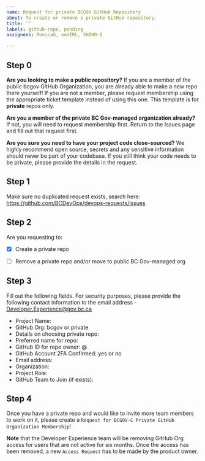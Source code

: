 ```yaml
---
name: Request for private BCGOV GitHub Repository
about: To create or remove a private GitHub repository.
title: ''
labels: github-repo, pending
assignees: MonicaG, oomIRL, SHIHO-I

---
```


## Step 0

**Are you looking to make a public repository?**
If you are a member of the public bcgov GitHub Organization, you are already able to make a new repo there yourself!
If you are not a member, please request membership using the appropriate ticket template instead of using this one.
This template is for **private** repos only.

**Are you a member of the private BC Gov-managed organization already?**
If not, you will need to request membership first. Return to the Issues page and fill out that request first.

**Are you sure you need to have your project code close-sourced?**
We highly recommend open source, secrets and any sensitive information should never be part of your codebase. 
If you still think your code needs to be private, please provide the details in the request.

## Step 1
Make sure no duplicated request exists, search here:
https://github.com/BCDevOps/devops-requests/issues


## Step 2
Are you requesting to:
- [x] Create a private repo
- [ ] Remove a private repo and/or move to public BC Gov-managed org


## Step 3
Fill out the following fields. For security purposes, please provide the following contact information to the email address - Developer.Experience@gov.bc.ca

* Project Name: 
* GitHub Org: bcgov or private
* Details on choosing private repo: 
* Preferred name for repo: 
* GitHub ID for repo owner: @
* GitHub Account 2FA Confirmed: yes or no
* Email address: 
* Organization: 
* Project Role: 
* GitHub Team to Join (if exists): 


## Step 4
Once you have a private repo and would like to invite more team members to work on it, please create a `Request for BCGOV-C Private GitHub Organization Membership`!

**Note** that the Developer Experience team will be removing GitHub Org access for users that are not active for six months. Once the access has been removed, a new `Access Request` has to be made by the product owner.
